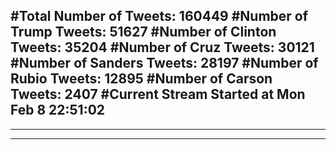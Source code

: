 #Total Number of Tweets: 160449 
#Number of Trump Tweets: 51627
#Number of Clinton Tweets: 35204
#Number of Cruz Tweets: 30121
#Number of Sanders Tweets: 28197
#Number of Rubio Tweets: 12895
#Number of Carson Tweets: 2407
#Current Stream Started at Mon Feb  8 22:51:02
---
---
---
